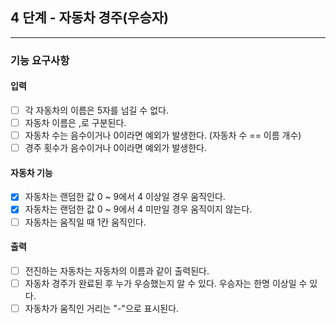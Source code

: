 ## 4 단계 - 자동차 경주(우승자)

---

### 기능 요구사항

#### 입력
* [ ] 각 자동차의 이름은 5자를 넘길 수 없다.
* [ ] 자동차 이름은 ,로 구분된다.
* [ ] 자동차 수는 음수이거나 0이라면 예외가 발생한다. (자동차 수 == 이름 개수)
* [ ] 경주 횟수가 음수이거나 0이라면 예외가 발생한다.

#### 자동차 기능
* [x] 자동차는 랜덤한 값 0 ~ 9에서 4 이상일 경우 움직인다.
* [x] 자동차는 랜덤한 값 0 ~ 9에서 4 미만일 경우 움직이지 않는다.
* [ ] 자동차는 움직일 때 1칸 움직인다.

#### 출력
* [ ] 전진하는 자동차는 자동차의 이름과 같이 출력된다.
* [ ] 자동차 경주가 완료된 후 누가 우승했는지 알 수 있다. 우승자는 한명 이상일 수 있다.
* [ ] 자동차가 움직인 거리는 "-"으로 표시된다.